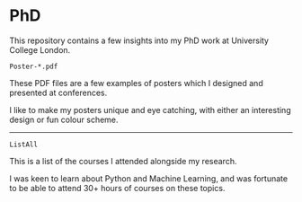 # PhD
This repository contains a few insights into my PhD work at University College London.

```Poster-*.pdf```

These PDF files are a few examples of posters which I designed and presented at conferences.

I like to make my posters unique and eye catching, with either an interesting design or fun colour scheme.

---

```ListAll```

This is a list of the courses I attended alongside my research.

I was keen to learn about Python and Machine Learning, and was fortunate to be able to attend 30+ hours of courses on these topics.
